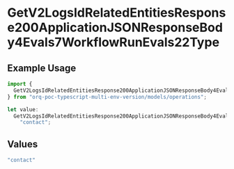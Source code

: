 # GetV2LogsIdRelatedEntitiesResponse200ApplicationJSONResponseBody4Evals7WorkflowRunEvals22Type

## Example Usage

```typescript
import {
  GetV2LogsIdRelatedEntitiesResponse200ApplicationJSONResponseBody4Evals7WorkflowRunEvals22Type,
} from "orq-poc-typescript-multi-env-version/models/operations";

let value:
  GetV2LogsIdRelatedEntitiesResponse200ApplicationJSONResponseBody4Evals7WorkflowRunEvals22Type =
    "contact";
```

## Values

```typescript
"contact"
```